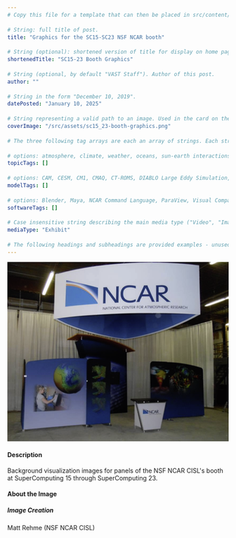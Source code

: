 ```yaml
---
# Copy this file for a template that can then be placed in src/content/visualizations. The name of this file will be used as the URL for the post.

# String: full title of post.
title: "Graphics for the SC15-SC23 NSF NCAR booth"

# String (optional): shortened version of title for display on home page in card.
shortenedTitle: "SC15-23 Booth Graphics"

# String (optional, by default "VAST Staff"). Author of this post.
author: ""

# String in the form "December 10, 2019".
datePosted: "January 10, 2025" 

# String representing a valid path to an image. Used in the card on the main page. Likely to be in the form "/src/assets/..." for images located in src/assets.
coverImage: "/src/assets/sc15_23-booth-graphics.png"

# The three following tag arrays are each an array of strings. Each string (case insensitive) represents a filter from the front page. Tags that do not correspond to a current filter will be ignored for filtering.

# options: atmosphere, climate, weather, oceans, sun-earth interactions, fire dynamics, solid earth, recent publications, experimental technologies
topicTags: []

# options: CAM, CESM, CM1, CMAQ, CT-ROMS, DIABLO Large Eddy Simulation, HRRR, HWRF, MPAS, SIMA, WACCM, WRF
modelTags: []

# options: Blender, Maya, NCAR Command Language, ParaView, Visual Comparator, VAPOR
softwareTags: []

# Case insensitive string describing the main media type ("Video", "Image", "App", etc). This is displayed in the post heading as a small tag above the title.
mediaType: "Exhibit"

# The following headings and subheadings are provided examples - unused ones can be deleted. All Markdown content below will be rendered in the frontend.
---
```



![SC15-23 Booth Graphics](../../assets/sc15_23-booth-graphics.png)


#### Description

Background visualization images for panels of the NSF NCAR CISL's booth at SuperComputing 15 through SuperComputing 23.


#### About the Image

##### Image Creation

Matt Rehme (NSF NCAR CISL)

